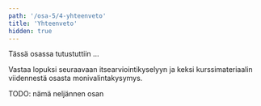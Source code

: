 ```yaml
---
path: '/osa-5/4-yhteenveto'
title: 'Yhteenveto'
hidden: true
---
```


Tässä osassa tutustuttiin ...

Vastaa lopuksi seuraavaan itsearviointikyselyyn ja keksi kurssimateriaalin viidennestä osasta monivalintakysymys.

TODO: nämä neljännen osan

<quiznator id="5c994f64017ffc13eddd2e9e"></quiznator>

<quiznator id="5c994ef4fd9fd71425c6b9e8"></quiznator>
